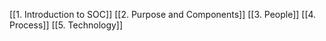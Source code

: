 [[1. Introduction to SOC]]
[[2. Purpose and Components]]
[[3. People]]
[[4. Process]]
[[5. Technology]]
